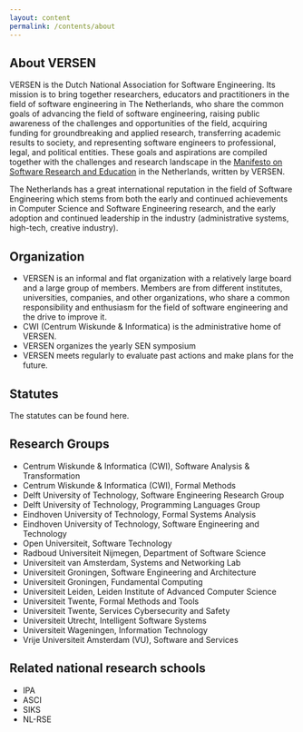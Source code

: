 ```yaml
---
layout: content
permalink: /contents/about
---
```


## About VERSEN

VERSEN is the Dutch National Association for Software Engineering. Its mission is to bring together researchers, educators and practitioners in the field of software engineering in The Netherlands, who share the common goals of advancing the field of software engineering, raising public awareness of the challenges and opportunities of the field, acquiring funding for groundbreaking and applied research, transferring academic results to society, and representing software engineers to professional, legal, and political entities. These goals and aspirations are compiled together with the challenges and research landscape in the [Manifesto on Software Research and Education](/contents/manifesto) in the Netherlands, written by VERSEN.

The Netherlands has a great international reputation in the field of Software Engineering which stems from both the early and continued achievements in Computer Science and Software Engineering research, and the early adoption and continued leadership in the industry (administrative systems, high-tech, creative industry).

## Organization

* VERSEN is an informal and flat organization with a relatively large board and a large group of members. Members are from different institutes, universities, companies, and other organizations, who share a common responsibility and enthusiasm for the field of software engineering and the drive to improve it.
* CWI (Centrum Wiskunde & Informatica) is the administrative home of VERSEN.
* VERSEN organizes the yearly SEN symposium
* VERSEN meets regularly to evaluate past actions and make plans for the future.

## Statutes

The statutes can be found here. 

## Research Groups

* Centrum Wiskunde & Informatica (CWI), Software Analysis & Transformation
* Centrum Wiskunde & Informatica (CWI), Formal Methods
* Delft University of Technology, Software Engineering Research Group
* Delft University of Technology, Programming Languages Group
* Eindhoven University of Technology, Formal Systems Analysis
* Eindhoven University of Technology, Software Engineering and Technology
* Open Universiteit, Software Technology
* Radboud Universiteit Nijmegen, Department of Software Science
* Universiteit van Amsterdam, Systems and Networking Lab
* Universiteit Groningen, Software Engineering and Architecture
* Universiteit Groningen, Fundamental Computing
* Universiteit Leiden, Leiden Institute of Advanced Computer Science 
* Universiteit Twente, Formal Methods and Tools
* Universiteit Twente, Services Cybersecurity and Safety
* Universiteit Utrecht, Intelligent Software Systems
* Universiteit Wageningen, Information Technology
* Vrije Universiteit Amsterdam (VU), Software and Services


## Related national research schools

* IPA
* ASCI
* SIKS
* NL-RSE
